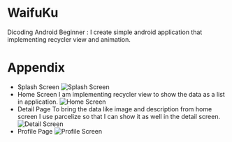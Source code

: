 # WaifuKu
Dicoding Android Beginner : I create simple android application that implementing recycler view and animation. 
# Appendix
- Splash Screen
![Splash Screen](screenshot/splashscreen.jpg) <br>
- Home Screen
I am implementing recycler view to show the data as a list in application.
![Home Screen](screenshot/homepage.jpg) <br>
- Detail Page
To bring the data like image and description from home screen I use parcelize so that I can show it as well in the detail screen.
![Detail Screen](screenshot/detailpage.jpg) <br>
- Profile Page
![Profile Screen](screenshot/profilepage.jpg)


